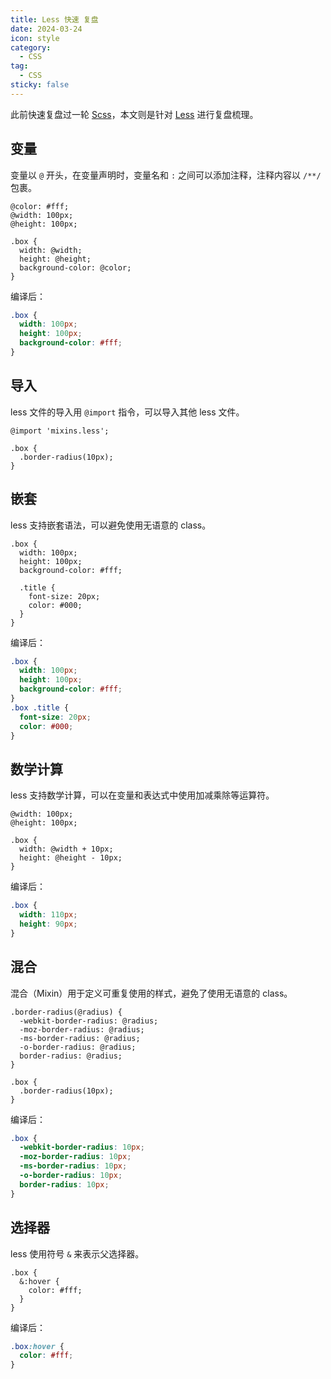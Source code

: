 ```yaml
---
title: Less 快速 复盘
date: 2024-03-24
icon: style
category:
  - CSS
tag:
  - CSS
sticky: false
---
```


此前快速复盘过一轮 [Scss](./Scss01.md)，本文则是针对 [Less](https://less.bootcss.com/) 进行复盘梳理。

## 变量

变量以 `@` 开头，在变量声明时，变量名和 `:` 之间可以添加注释，注释内容以 `/**/` 包裹。

```less
@color: #fff;
@width: 100px;
@height: 100px;

.box {
  width: @width;
  height: @height;
  background-color: @color;
}
```

编译后：

```css
.box {
  width: 100px;
  height: 100px;
  background-color: #fff;
}
```

## 导入

less 文件的导入用 `@import` 指令，可以导入其他 less 文件。

```less
@import 'mixins.less';

.box {
  .border-radius(10px);
}
```

## 嵌套

less 支持嵌套语法，可以避免使用无语意的 class。

```less
.box {
  width: 100px;
  height: 100px;
  background-color: #fff;

  .title {
    font-size: 20px;
    color: #000;
  }
}
```

编译后：

```css
.box {
  width: 100px;
  height: 100px;
  background-color: #fff;
}
.box .title {
  font-size: 20px;
  color: #000;
}
```

## 数学计算

less 支持数学计算，可以在变量和表达式中使用加减乘除等运算符。

```less
@width: 100px;
@height: 100px;

.box {
  width: @width + 10px;
  height: @height - 10px;
}
```

编译后：

```css
.box {
  width: 110px;
  height: 90px;
}
```

## 混合

混合（Mixin）用于定义可重复使用的样式，避免了使用无语意的 class。

```less
.border-radius(@radius) {
  -webkit-border-radius: @radius;
  -moz-border-radius: @radius;
  -ms-border-radius: @radius;
  -o-border-radius: @radius;
  border-radius: @radius;
}

.box {
  .border-radius(10px);
}
```

编译后：

```css
.box {
  -webkit-border-radius: 10px;
  -moz-border-radius: 10px;
  -ms-border-radius: 10px;
  -o-border-radius: 10px;
  border-radius: 10px;
}
```

## 选择器

less 使用符号 `&` 来表示父选择器。

```less
.box {
  &:hover {
    color: #fff;
  }
}
```

编译后：

```css
.box:hover {
  color: #fff;
}
```
